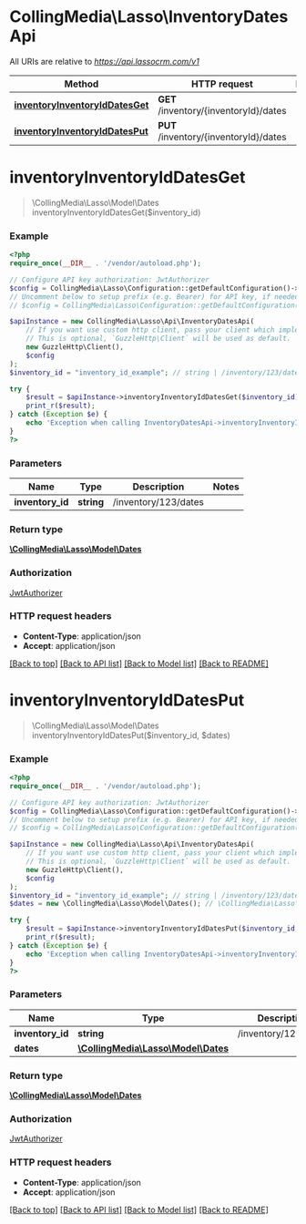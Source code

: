 # CollingMedia\Lasso\InventoryDatesApi

All URIs are relative to *https://api.lassocrm.com/v1*

Method | HTTP request | Description
------------- | ------------- | -------------
[**inventoryInventoryIdDatesGet**](InventoryDatesApi.md#inventoryInventoryIdDatesGet) | **GET** /inventory/{inventoryId}/dates | 
[**inventoryInventoryIdDatesPut**](InventoryDatesApi.md#inventoryInventoryIdDatesPut) | **PUT** /inventory/{inventoryId}/dates | 


# **inventoryInventoryIdDatesGet**
> \CollingMedia\Lasso\Model\Dates inventoryInventoryIdDatesGet($inventory_id)



### Example
```php
<?php
require_once(__DIR__ . '/vendor/autoload.php');

// Configure API key authorization: JwtAuthorizer
$config = CollingMedia\Lasso\Configuration::getDefaultConfiguration()->setApiKey('Authorization', 'YOUR_API_KEY');
// Uncomment below to setup prefix (e.g. Bearer) for API key, if needed
// $config = CollingMedia\Lasso\Configuration::getDefaultConfiguration()->setApiKeyPrefix('Authorization', 'Bearer');

$apiInstance = new CollingMedia\Lasso\Api\InventoryDatesApi(
    // If you want use custom http client, pass your client which implements `GuzzleHttp\ClientInterface`.
    // This is optional, `GuzzleHttp\Client` will be used as default.
    new GuzzleHttp\Client(),
    $config
);
$inventory_id = "inventory_id_example"; // string | /inventory/123/dates

try {
    $result = $apiInstance->inventoryInventoryIdDatesGet($inventory_id);
    print_r($result);
} catch (Exception $e) {
    echo 'Exception when calling InventoryDatesApi->inventoryInventoryIdDatesGet: ', $e->getMessage(), PHP_EOL;
}
?>
```

### Parameters

Name | Type | Description  | Notes
------------- | ------------- | ------------- | -------------
 **inventory_id** | **string**| /inventory/123/dates |

### Return type

[**\CollingMedia\Lasso\Model\Dates**](../Model/Dates.md)

### Authorization

[JwtAuthorizer](../../README.md#JwtAuthorizer)

### HTTP request headers

 - **Content-Type**: application/json
 - **Accept**: application/json

[[Back to top]](#) [[Back to API list]](../../README.md#documentation-for-api-endpoints) [[Back to Model list]](../../README.md#documentation-for-models) [[Back to README]](../../README.md)

# **inventoryInventoryIdDatesPut**
> \CollingMedia\Lasso\Model\Dates inventoryInventoryIdDatesPut($inventory_id, $dates)



### Example
```php
<?php
require_once(__DIR__ . '/vendor/autoload.php');

// Configure API key authorization: JwtAuthorizer
$config = CollingMedia\Lasso\Configuration::getDefaultConfiguration()->setApiKey('Authorization', 'YOUR_API_KEY');
// Uncomment below to setup prefix (e.g. Bearer) for API key, if needed
// $config = CollingMedia\Lasso\Configuration::getDefaultConfiguration()->setApiKeyPrefix('Authorization', 'Bearer');

$apiInstance = new CollingMedia\Lasso\Api\InventoryDatesApi(
    // If you want use custom http client, pass your client which implements `GuzzleHttp\ClientInterface`.
    // This is optional, `GuzzleHttp\Client` will be used as default.
    new GuzzleHttp\Client(),
    $config
);
$inventory_id = "inventory_id_example"; // string | /inventory/123/dates
$dates = new \CollingMedia\Lasso\Model\Dates(); // \CollingMedia\Lasso\Model\Dates | 

try {
    $result = $apiInstance->inventoryInventoryIdDatesPut($inventory_id, $dates);
    print_r($result);
} catch (Exception $e) {
    echo 'Exception when calling InventoryDatesApi->inventoryInventoryIdDatesPut: ', $e->getMessage(), PHP_EOL;
}
?>
```

### Parameters

Name | Type | Description  | Notes
------------- | ------------- | ------------- | -------------
 **inventory_id** | **string**| /inventory/123/dates |
 **dates** | [**\CollingMedia\Lasso\Model\Dates**](../Model/Dates.md)|  |

### Return type

[**\CollingMedia\Lasso\Model\Dates**](../Model/Dates.md)

### Authorization

[JwtAuthorizer](../../README.md#JwtAuthorizer)

### HTTP request headers

 - **Content-Type**: application/json
 - **Accept**: application/json

[[Back to top]](#) [[Back to API list]](../../README.md#documentation-for-api-endpoints) [[Back to Model list]](../../README.md#documentation-for-models) [[Back to README]](../../README.md)

